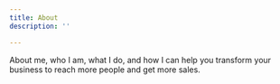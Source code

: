 ```yaml
---
title: About
description: ''

---
```

About me, who I am, what I do, and how I can help you transform your business to reach more people and get more sales. 